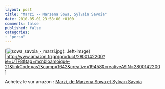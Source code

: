 ```yaml
---
layout: post
title: "Marzi -- Marzena Sowa, Sylvain Savoia"
date: 2010-05-01 23:58:00 +0100
comments: false
published: false
categories: 
- "perso"
---
```

[![sowa_savoia_-_marzi.jpg](https://blog.crafting-labs.fr/images/couverture/.sowa_savoia_-_marzi_s.jpg){: .left-image}
|http://www.amazon.fr/gp/product/2800142200?ie=UTF8&tag=monbloamoique-21&linkCode=as2&camp=1642&creative=19458&creativeASIN=2800142200]
<!-- more -->
Achetez le sur amazon : [Marzi, de Marzena Sowa et Sylvain Savoia](http://www.amazon.fr/gp/product/2800142200?ie=UTF8&tag=monbloamoique-21&linkCode=as2&camp=1642&creative=19458&creativeASIN=2800142200)


